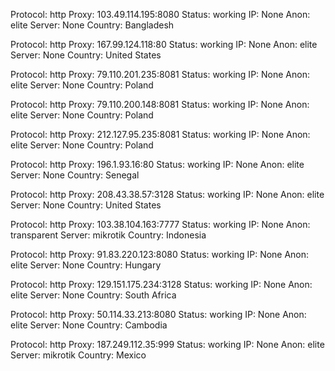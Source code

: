 Protocol: http
Proxy: 103.49.114.195:8080
Status: working
IP: None
Anon: elite
Server: None
Country: Bangladesh

Protocol: http
Proxy: 167.99.124.118:80
Status: working
IP: None
Anon: elite
Server: None
Country: United States

Protocol: http
Proxy: 79.110.201.235:8081
Status: working
IP: None
Anon: elite
Server: None
Country: Poland

Protocol: http
Proxy: 79.110.200.148:8081
Status: working
IP: None
Anon: elite
Server: None
Country: Poland

Protocol: http
Proxy: 212.127.95.235:8081
Status: working
IP: None
Anon: elite
Server: None
Country: Poland

Protocol: http
Proxy: 196.1.93.16:80
Status: working
IP: None
Anon: elite
Server: None
Country: Senegal

Protocol: http
Proxy: 208.43.38.57:3128
Status: working
IP: None
Anon: elite
Server: None
Country: United States

Protocol: http
Proxy: 103.38.104.163:7777
Status: working
IP: None
Anon: transparent
Server: mikrotik
Country: Indonesia

Protocol: http
Proxy: 91.83.220.123:8080
Status: working
IP: None
Anon: elite
Server: None
Country: Hungary

Protocol: http
Proxy: 129.151.175.234:3128
Status: working
IP: None
Anon: elite
Server: None
Country: South Africa

Protocol: http
Proxy: 50.114.33.213:8080
Status: working
IP: None
Anon: elite
Server: None
Country: Cambodia

Protocol: http
Proxy: 187.249.112.35:999
Status: working
IP: None
Anon: elite
Server: mikrotik
Country: Mexico

